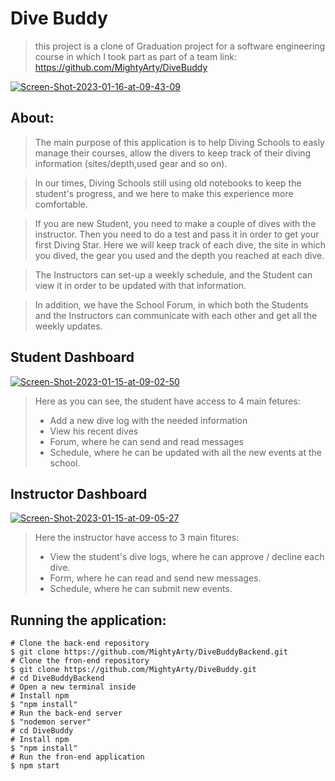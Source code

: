 # Dive Buddy

>this project is a clone of Graduation project for a software engineering course in which I took part as part of a team
>link: https://github.com/MightyArty/DiveBuddy

<a href="https://ibb.co/cTQ1MSL"><img src="https://i.ibb.co/F7zKNLV/Screen-Shot-2023-01-16-at-09-43-09.png" alt="Screen-Shot-2023-01-16-at-09-43-09" border="0"></a>

## About:

> The main purpose of this application is to help Diving Schools to easly manage their courses, allow the divers to keep track of their diving information (sites/depth,used gear and so on).

> In our times, Diving Schools still using old notebooks to keep the student's progress, and we here to make this experience more comfortable.

> If you are new Student, you need to make a couple of dives with the instructor. Then you need to do a test and pass it in order to get your first Diving Star. Here we will keep track of each dive, the site in which you dived, the gear you used and the depth you reached at each dive.

> The Instructors can set-up a weekly schedule, and the Student can view it in order to be updated with that information.

> In addition, we have the School Forum, in which both the Students and the Instructors can communicate with each other and get all the weekly updates.

## Student Dashboard

<a href="https://ibb.co/qDmzdkD"><img src="https://i.ibb.co/HKG0VnK/Screen-Shot-2023-01-15-at-09-02-50.png" alt="Screen-Shot-2023-01-15-at-09-02-50" border="0"></a>

> Here as you can see, the student have access to 4 main fetures:
>
> - Add a new dive log with the needed information
> - View his recent dives
> - Forum, where he can send and read messages
> - Schedule, where he can be updated with all the new events at the school.

## Instructor Dashboard

<a href="https://ibb.co/Mh2sqmr"><img src="https://i.ibb.co/8BK0FHq/Screen-Shot-2023-01-15-at-09-05-27.png" alt="Screen-Shot-2023-01-15-at-09-05-27" border="0"></a>

> Here the instructor have access to 3 main fitures:
>
> - View the student's dive logs, where he can approve / decline each dive.
> - Form, where he can read and send new messages.
> - Schedule, where he can submit new events.

## Running the application:

```
# Clone the back-end repository
$ git clone https://github.com/MightyArty/DiveBuddyBackend.git
# Clone the fron-end repository
$ git clone https://github.com/MightyArty/DiveBuddy.git
# cd DiveBuddyBackend
# Open a new terminal inside
# Install npm
$ "npm install"
# Run the back-end server
$ "nodemon server"
# cd DiveBuddy
# Install npm
$ "npm install"
# Run the fron-end application
$ npm start
```
